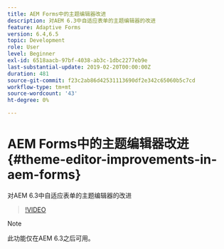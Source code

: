 ```yaml
---
title: AEM Forms中的主题编辑器改进
description: 对AEM 6.3中自适应表单的主题编辑器的改进
feature: Adaptive Forms
version: 6.4,6.5
topic: Development
role: User
level: Beginner
exl-id: 6518aacb-97bf-4038-ab3c-1dbc2277eb9e
last-substantial-update: 2019-02-20T00:00:00Z
duration: 481
source-git-commit: f23c2ab86d42531113690df2e342c65060b5c7cd
workflow-type: tm+mt
source-wordcount: '43'
ht-degree: 0%

---
```


# AEM Forms中的主题编辑器改进{#theme-editor-improvements-in-aem-forms}

对AEM 6.3中自适应表单的主题编辑器的改进

>[!VIDEO](https://video.tv.adobe.com/v/19497?quality=12&learn=on)

>[!NOTE]
>
>此功能仅在AEM 6.3之后可用。
